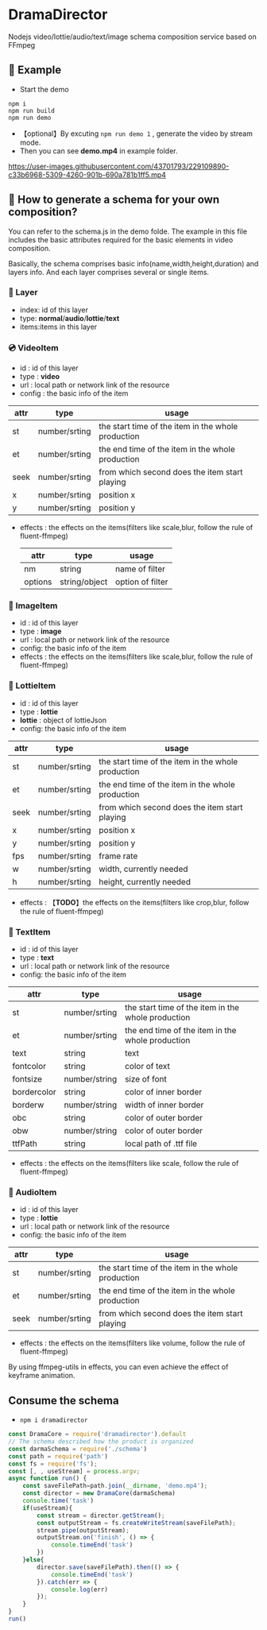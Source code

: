 # DramaDirector
Nodejs video/lottie/audio/text/image schema composition service based on FFmpeg
## 🐾 Example
* Start the demo
```Shell
npm i
npm run build
npm run demo
```
* 【optional】By excuting `npm run demo 1` , generate the video by stream mode.
* Then you can see **demo.mp4** in example folder.

https://user-images.githubusercontent.com/43701793/229109890-c33b6968-5309-4260-901b-690a781b1ff5.mp4


## 💫 How to generate a schema for your own composition?
You can refer to the schema.js in the demo folde. The example in this file includes the basic attributes required for the basic elements in video composition.

Basically, the schema comprises basic info(name,width,height,duration) and layers info. And each layer comprises several or single items.

### 💾 Layer
* index: id of this layer 
* type: **normal**/**audio**/**lottie**/**text**
* items:items in this layer
### 💿 VideoItem
* id : id of this layer 
* type : **video**
* url : local path or network link of the resource
* config : the basic info of the item
  
| attr | type          | usage                                              |
| ---- | ------------- | -------------------------------------------------- |
| st   | number/srting | the start time of the item in the whole production |
| et   | number/srting | the end time of the item in the whole production   |
| seek | number/srting | from which second does the item start playing      |
| x    | number/srting | position x                                         |
| y    | number/srting | position y                                         |
* effects : the effects on the items(filters like scale,blur, follow the rule of fluent-ffmpeg)

  | attr    | type          | usage            |
  | ------- | ------------- | ---------------- |
  | nm      | string        | name of filter   |
  | options | string/object | option of filter |

### 🎇 ImageItem
* id : id of this layer 
* type : **image**
* url : local path or network link of the resource
* config: the basic info of the item
* effects : the effects on the items(filters like scale,blur, follow the rule of fluent-ffmpeg)

### 🎊 LottieItem
* id : id of this layer 
* type : **lottie**
* **lottie** : object of lottieJson
* config: the basic info of the item
  
| attr | type          | usage                                              |
| ---- | ------------- | -------------------------------------------------- |
| st   | number/srting | the start time of the item in the whole production |
| et   | number/srting | the end time of the item in the whole production   |
| seek | number/srting | from which second does the item start playing      |
| x    | number/srting | position x                                         |
| y    | number/srting | position y                                         |
| fps  | number/srting | frame rate                                         |
| w    | number/srting | width, currently needed                            |
| h    | number/srting | height, currently needed                           |
* effects : 【**TODO**】the effects on the items(filters like crop,blur, follow the rule of fluent-ffmpeg)

### 🎼 TextItem
* id : id of this layer 
* type : **text**
* url : local path or network link of the resource
* config: the basic info of the item
  
| attr        | type          | usage                                              |
| ----------- | ------------- | -------------------------------------------------- |
| st          | number/srting | the start time of the item in the whole production |
| et          | number/srting | the end time of the item in the whole production   |
| text        | string        | text                                               |
| fontcolor   | string        | color of text                                      |
| fontsize    | number/string | size of font                                       |
| bordercolor | string        | color of inner border                              |
| borderw     | number/string | width of inner border                              |
| obc         | string        | color of outer border                              |
| obw         | number/string | color of outer border                              |
| ttfPath     | string        | local path of .ttf file                            |
  * effects : the effects on the items(filters like scale, follow the rule of fluent-ffmpeg)
### 🎼 AudioItem
* id : id of this layer 
* type : **lottie**
* url : local path or network link of the resource
* config: the basic info of the item
  
| attr | type          | usage                                              |
| ---- | ------------- | -------------------------------------------------- |
| st   | number/srting | the start time of the item in the whole production |
| et   | number/srting | the end time of the item in the whole production   |
| seek | number/srting | from which second does the item start playing      |

  * effects : the effects on the items(filters like volume, follow the rule of fluent-ffmpeg)


By using ffmpeg-utils in effects, you can even achieve the effect of keyframe animation.

## Consume the schema
* `npm i dramadirector` 
```javascript
const DramaCore = require('dramadirector').default
// The schema described how the product is organized
const darmaSchema = require('./schema')
const path = require('path')
const fs = require('fs');
const [, , useStream] = process.argv;
async function run() {
    const saveFilePath=path.join(__dirname, 'demo.mp4');
    const director = new DramaCore(darmaSchema)
    console.time('task')
    if(useStream){
        const stream = director.getStream();
        const outputStream = fs.createWriteStream(saveFilePath);
        stream.pipe(outputStream);
        outputStream.on('finish', () => {
            console.timeEnd('task')
        })
    }else{
        director.save(saveFilePath).then(() => {
            console.timeEnd('task')
        }).catch(err => {
            console.log(err)
        });
    }
}
run()
```

